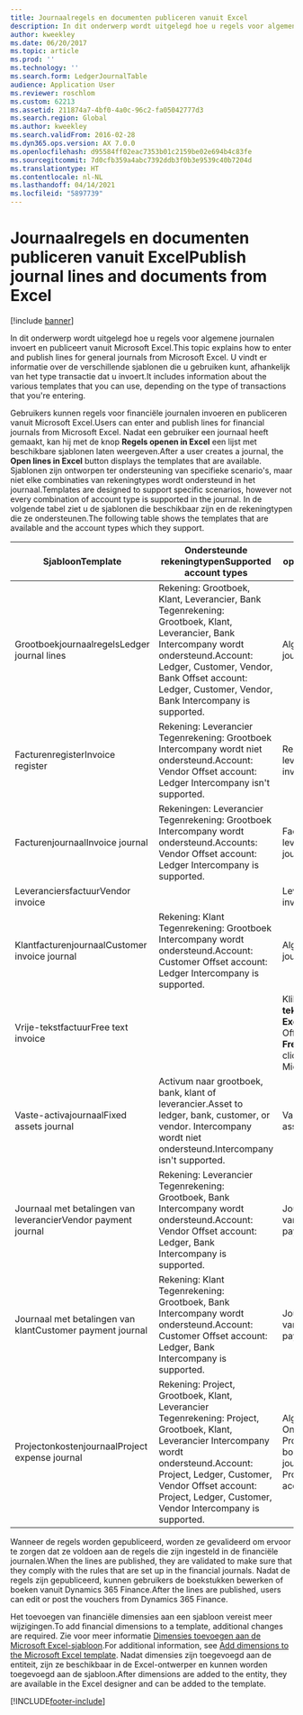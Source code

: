 ```yaml
---
title: Journaalregels en documenten publiceren vanuit Excel
description: In dit onderwerp wordt uitgelegd hoe u regels voor algemene journalen invoert en publiceert vanuit Microsoft Excel. U vindt er informatie over de verschillende sjablonen die u gebruiken kunt, afhankelijk van het type transactie dat u invoert.
author: kweekley
ms.date: 06/20/2017
ms.topic: article
ms.prod: ''
ms.technology: ''
ms.search.form: LedgerJournalTable
audience: Application User
ms.reviewer: roschlom
ms.custom: 62213
ms.assetid: 211874a7-4bf0-4a0c-96c2-fa05042777d3
ms.search.region: Global
ms.author: kweekley
ms.search.validFrom: 2016-02-28
ms.dyn365.ops.version: AX 7.0.0
ms.openlocfilehash: d95584ff02eac7353b01c2159be02e694b4c83fe
ms.sourcegitcommit: 7d0cfb359a4abc7392ddb3f0b3e9539c40b7204d
ms.translationtype: HT
ms.contentlocale: nl-NL
ms.lasthandoff: 04/14/2021
ms.locfileid: "5897739"
---
```

# <a name="publish-journal-lines-and-documents-from-excel"></a><span data-ttu-id="808a7-104">Journaalregels en documenten publiceren vanuit Excel</span><span class="sxs-lookup"><span data-stu-id="808a7-104">Publish journal lines and documents from Excel</span></span>

[!include [banner](../includes/banner.md)]

<span data-ttu-id="808a7-105">In dit onderwerp wordt uitgelegd hoe u regels voor algemene journalen invoert en publiceert vanuit Microsoft Excel.</span><span class="sxs-lookup"><span data-stu-id="808a7-105">This topic explains how to enter and publish lines for general journals from Microsoft Excel.</span></span> <span data-ttu-id="808a7-106">U vindt er informatie over de verschillende sjablonen die u gebruiken kunt, afhankelijk van het type transactie dat u invoert.</span><span class="sxs-lookup"><span data-stu-id="808a7-106">It includes information about the various templates that you can use, depending on the type of transactions that you're entering.</span></span>

<span data-ttu-id="808a7-107">Gebruikers kunnen regels voor financiële journalen invoeren en publiceren vanuit Microsoft Excel.</span><span class="sxs-lookup"><span data-stu-id="808a7-107">Users can enter and publish lines for financial journals from Microsoft Excel.</span></span> <span data-ttu-id="808a7-108">Nadat een gebruiker een journaal heeft gemaakt, kan hij met de knop **Regels openen in Excel** een lijst met beschikbare sjablonen laten weergeven.</span><span class="sxs-lookup"><span data-stu-id="808a7-108">After a user creates a journal, the **Open lines in Excel** button displays the templates that are available.</span></span> <span data-ttu-id="808a7-109">Sjablonen zijn ontworpen ter ondersteuning van specifieke scenario's, maar niet elke combinaties van rekeningtypes wordt ondersteund in het journaal.</span><span class="sxs-lookup"><span data-stu-id="808a7-109">Templates are designed to support specific scenarios, however not every combination of account type is supported in the journal.</span></span> <span data-ttu-id="808a7-110">In de volgende tabel ziet u de sjablonen die beschikbaar zijn en de rekeningtypen die ze ondersteunen.</span><span class="sxs-lookup"><span data-stu-id="808a7-110">The following table shows the templates that are available and the account types which they support.</span></span>

| <span data-ttu-id="808a7-111">Sjabloon</span><span class="sxs-lookup"><span data-stu-id="808a7-111">Template</span></span>             | <span data-ttu-id="808a7-112">Ondersteunde rekeningtypen</span><span class="sxs-lookup"><span data-stu-id="808a7-112">Supported account types</span></span> | <span data-ttu-id="808a7-113">Hoe de sjabloon te openen</span><span class="sxs-lookup"><span data-stu-id="808a7-113">How to access the template</span></span>                                                          |
|--------------------------|-------------------------------------------------------------------------------------------------------------------------|-----------------------------------------------------------------------------------------|
| <span data-ttu-id="808a7-114">Grootboekjournaalregels</span><span class="sxs-lookup"><span data-stu-id="808a7-114">Ledger journal lines</span></span>     | <span data-ttu-id="808a7-115">Rekening: Grootboek, Klant, Leverancier, Bank Tegenrekening: Grootboek, Klant, Leverancier, Bank Intercompany wordt ondersteund.</span><span class="sxs-lookup"><span data-stu-id="808a7-115">Account: Ledger, Customer, Vendor, Bank Offset account: Ledger, Customer, Vendor, Bank Intercompany is supported.</span></span>       | <span data-ttu-id="808a7-116">Algemeen journaal</span><span class="sxs-lookup"><span data-stu-id="808a7-116">General journal</span></span>                                                                         |
| <span data-ttu-id="808a7-117">Facturenregister</span><span class="sxs-lookup"><span data-stu-id="808a7-117">Invoice register</span></span>         | <span data-ttu-id="808a7-118">Rekening: Leverancier Tegenrekening: Grootboek Intercompany wordt niet ondersteund.</span><span class="sxs-lookup"><span data-stu-id="808a7-118">Account: Vendor Offset account: Ledger Intercompany isn't supported.</span></span>                                                    | <span data-ttu-id="808a7-119">Register leveranciersfacturen</span><span class="sxs-lookup"><span data-stu-id="808a7-119">AP invoice register</span></span>                                                                     |
| <span data-ttu-id="808a7-120">Facturenjournaal</span><span class="sxs-lookup"><span data-stu-id="808a7-120">Invoice journal</span></span>          | <span data-ttu-id="808a7-121">Rekeningen: Leverancier Tegenrekening: Grootboek Intercompany wordt ondersteund.</span><span class="sxs-lookup"><span data-stu-id="808a7-121">Accounts: Vendor Offset account: Ledger Intercompany is supported.</span></span>                                                      | <span data-ttu-id="808a7-122">Factuurjournaal leveranciers</span><span class="sxs-lookup"><span data-stu-id="808a7-122">AP invoice journal</span></span>                                                                      |
| <span data-ttu-id="808a7-123">Leveranciersfactuur</span><span class="sxs-lookup"><span data-stu-id="808a7-123">Vendor invoice</span></span>           |                                                                                                                         | <span data-ttu-id="808a7-124">Leveranciersfactuur</span><span class="sxs-lookup"><span data-stu-id="808a7-124">Vendor invoice</span></span>                                                                          |
| <span data-ttu-id="808a7-125">Klantfacturenjournaal</span><span class="sxs-lookup"><span data-stu-id="808a7-125">Customer invoice journal</span></span> | <span data-ttu-id="808a7-126">Rekening: Klant Tegenrekening: Grootboek Intercompany wordt ondersteund.</span><span class="sxs-lookup"><span data-stu-id="808a7-126">Account: Customer Offset account: Ledger Intercompany is supported.</span></span>                                                     | <span data-ttu-id="808a7-127">Algemeen journaal</span><span class="sxs-lookup"><span data-stu-id="808a7-127">General journal</span></span>                                                                         |
| <span data-ttu-id="808a7-128">Vrije-tekstfactuur</span><span class="sxs-lookup"><span data-stu-id="808a7-128">Free text invoice</span></span>        |                                                                                                                         | <span data-ttu-id="808a7-129">Klik op de pagina **Vrije-tekstfactuur** op **Openen in Excel** (het Microsoft Office-pictogram).</span><span class="sxs-lookup"><span data-stu-id="808a7-129">On the **Free text invoice** page, click **Open in Excel** (the Microsoft Office icon).</span></span> |
| <span data-ttu-id="808a7-130">Vaste-activajournaal</span><span class="sxs-lookup"><span data-stu-id="808a7-130">Fixed assets journal</span></span>     | <span data-ttu-id="808a7-131">Activum naar grootboek, bank, klant of leverancier.</span><span class="sxs-lookup"><span data-stu-id="808a7-131">Asset to ledger, bank, customer, or vendor.</span></span> <span data-ttu-id="808a7-132">Intercompany wordt niet ondersteund.</span><span class="sxs-lookup"><span data-stu-id="808a7-132">Intercompany isn't supported.</span></span>                                               | <span data-ttu-id="808a7-133">Vaste-activajournaal</span><span class="sxs-lookup"><span data-stu-id="808a7-133">Fixed asset journal</span></span>                                                                     |
| <span data-ttu-id="808a7-134">Journaal met betalingen van leverancier</span><span class="sxs-lookup"><span data-stu-id="808a7-134">Vendor payment journal</span></span>   | <span data-ttu-id="808a7-135">Rekening: Leverancier Tegenrekening: Grootboek, Bank Intercompany wordt ondersteund.</span><span class="sxs-lookup"><span data-stu-id="808a7-135">Account: Vendor Offset account: Ledger, Bank Intercompany is supported.</span></span>                                                 | <span data-ttu-id="808a7-136">Journaal met betalingen van leverancier</span><span class="sxs-lookup"><span data-stu-id="808a7-136">Vendor payment journal</span></span>                                                                  |
| <span data-ttu-id="808a7-137">Journaal met betalingen van klant</span><span class="sxs-lookup"><span data-stu-id="808a7-137">Customer payment journal</span></span> | <span data-ttu-id="808a7-138">Rekening: Klant Tegenrekening: Grootboek, Bank Intercompany wordt ondersteund.</span><span class="sxs-lookup"><span data-stu-id="808a7-138">Account: Customer Offset account: Ledger, Bank Intercompany is supported.</span></span>                                               | <span data-ttu-id="808a7-139">Journaal met betalingen van klant</span><span class="sxs-lookup"><span data-stu-id="808a7-139">Customer payment journal</span></span>                                                                |
| <span data-ttu-id="808a7-140">Projectonkostenjournaal</span><span class="sxs-lookup"><span data-stu-id="808a7-140">Project expense journal</span></span>  | <span data-ttu-id="808a7-141">Rekening: Project, Grootboek, Klant, Leverancier Tegenrekening: Project, Grootboek, Klant, Leverancier Intercompany wordt ondersteund.</span><span class="sxs-lookup"><span data-stu-id="808a7-141">Account: Project, Ledger, Customer, Vendor Offset account: Project, Ledger, Customer, Vendor Intercompany is supported.</span></span> | <span data-ttu-id="808a7-142">Algemeen journaal Onkosten (onder Projectbeheer en boekhouding)</span><span class="sxs-lookup"><span data-stu-id="808a7-142">General journal Expense (under Project management and accounting)</span></span>                       |

<span data-ttu-id="808a7-143">Wanneer de regels worden gepubliceerd, worden ze gevalideerd om ervoor te zorgen dat ze voldoen aan de regels die zijn ingesteld in de financiële journalen.</span><span class="sxs-lookup"><span data-stu-id="808a7-143">When the lines are published, they are validated to make sure that they comply with the rules that are set up in the financial journals.</span></span> <span data-ttu-id="808a7-144">Nadat de regels zijn gepubliceerd, kunnen gebruikers de boekstukken bewerken of boeken vanuit Dynamics 365 Finance.</span><span class="sxs-lookup"><span data-stu-id="808a7-144">After the lines are published, users can edit or post the vouchers from Dynamics 365 Finance.</span></span> 

<span data-ttu-id="808a7-145">Het toevoegen van financiële dimensies aan een sjabloon vereist meer wijzigingen.</span><span class="sxs-lookup"><span data-stu-id="808a7-145">To add financial dimensions to a template, additional changes are required.</span></span> <span data-ttu-id="808a7-146">Zie voor meer informatie [Dimensies toevoegen aan de Microsoft Excel-sjabloon](../../fin-ops-core/dev-itpro/financial/add-dimensions-excel-templates.md).</span><span class="sxs-lookup"><span data-stu-id="808a7-146">For additional information, see [Add dimensions to the Microsoft Excel template](../../fin-ops-core/dev-itpro/financial/add-dimensions-excel-templates.md).</span></span> <span data-ttu-id="808a7-147">Nadat dimensies zijn toegevoegd aan de entiteit, zijn ze beschikbaar in de Excel-ontwerper en kunnen worden toegevoegd aan de sjabloon.</span><span class="sxs-lookup"><span data-stu-id="808a7-147">After dimensions are added to the entity, they are available in the Excel designer and can be added to the template.</span></span>







[!INCLUDE[footer-include](../../includes/footer-banner.md)]